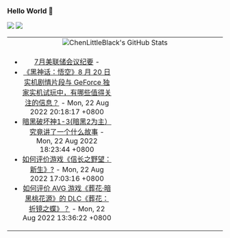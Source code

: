 ### Hello World 👋

[![](https://img.shields.io/badge/@ChenLittleBlack-1a6c81?style=flat&logo=java&logoColor=1a6c81&label=Java&colorA=ffffff)](https://www.java.com/)
[![](https://img.shields.io/badge/@ChenLittleBlack-41b883?style=flat&logo=vuedotjs&logoColor=41b883&label=Vue&colorA=ffffff)](https://cn.vuejs.org/)

<table>
<tr>
<td colspan="2" style="text-align: center;">
<img alt="ChenLittleBlack's GitHub Stats" src="https://github-readme-stats.vercel.app/api?username=ChenLittleBlack&show_icons=true&icon_color=CE1D2D&text_color=718096&bg_color=ffffff&hide_title=true" />
</td>
</tr>
<tr>
<td align="center" valign="middle">

<!-- START_SECTION:blog -->
* <a href='http://zhuanlan.zhihu.com/p/556152757?utm_campaign=rss&utm_medium=rss&utm_source=rss&utm_content=title' target='_blank'>7月美联储会议纪要</a> - 
* <a href='http://www.zhihu.com/question/549196095/answer/2637716419?utm_campaign=rss&utm_medium=rss&utm_source=rss&utm_content=title' target='_blank'>《黑神话：悟空》8 月 20 日实机剧情片段与 GeForce 独家实机试玩中，有哪些值得关注的信息？</a> - Mon, 22 Aug 2022 20:18:17 +0800
* <a href='http://zhuanlan.zhihu.com/p/556003099?utm_campaign=rss&utm_medium=rss&utm_source=rss&utm_content=title' target='_blank'>暗黑破坏神1-3(暗黑2为主）究竟讲了一个什么故事</a> - Mon, 22 Aug 2022 18:23:44 +0800
* <a href='http://www.zhihu.com/question/451730539/answer/2639566370?utm_campaign=rss&utm_medium=rss&utm_source=rss&utm_content=title' target='_blank'>如何评价游戏《信长之野望：新生》?</a> - Mon, 22 Aug 2022 17:03:16 +0800
* <a href='http://www.zhihu.com/question/548806947/answer/2636664519?utm_campaign=rss&utm_medium=rss&utm_source=rss&utm_content=title' target='_blank'>如何评价 AVG 游戏《葬花·暗黑桃花源》的 DLC《葬花：折镜之蝶》？</a> - Mon, 22 Aug 2022 13:36:22 +0800
<!-- END_SECTION:blog -->

</td>
<td valign="middle" width="50%">

<!-- START_SECTION:douban -->

<!-- END_SECTION:douban -->

</td>
</tr>
</table>
